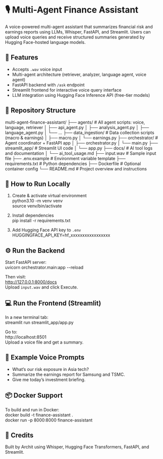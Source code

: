 # 🎙️ Multi-Agent Finance Assistant

A voice-powered multi-agent assistant that summarizes financial risk and earnings reports using LLMs, Whisper, FastAPI, and Streamlit. Users can upload voice queries and receive structured summaries generated by Hugging Face-hosted language models.

## 🔧 Features

- Accepts `.wav` voice input  
- Multi-agent architecture (retriever, analyzer, language agent, voice agent)  
- FastAPI backend with `/ask` endpoint  
- Streamlit frontend for interactive voice query interface  
- LLM integration using Hugging Face Inference API (free-tier models)

## 📁 Repository Structure

multi-agent-finance-assistant/
├── agents/                  # All agent scripts: voice, language, retriever
│   ├── api_agent.py
│   ├── analysis_agent.py
│   ├── language_agent.py
│   └── ...
├── data_ingestion/         # Data collection scripts (macro & earnings)
│   ├── macro.py
│   └── earnings.py
├── orchestrator/           # Agent coordinator + FastAPI app
│   ├── orchestrator.py
│   └── main.py
├── streamlit_app/          # Streamlit UI code
│   └── app.py
├── docs/                   # AI tool logs and documentation
│   └── ai_tool_usage.md
├── input.wav               # Sample input file
├── .env.example            # Environment variable template
├── requirements.txt        # Python dependencies
├── Dockerfile              # Optional container config
└── README.md               # Project overview and instructions

## 🚀 How to Run Locally

1. Create & activate virtual environment  
   python3.10 -m venv venv  
   source venv/bin/activate  

2. Install dependencies  
   pip install -r requirements.txt  

3. Add Hugging Face API key to `.env`  
   HUGGINGFACE_API_KEY=hf_xxxxxxxxxxxxxxxxx  

## ⚙️ Run the Backend

Start FastAPI server:  
   uvicorn orchestrator.main:app --reload  

Then visit:  
   http://127.0.0.1:8000/docs  
Upload `input.wav` and click Execute.

## 💻 Run the Frontend (Streamlit)

In a new terminal tab:  
   streamlit run streamlit_app/app.py  

Go to:  
   http://localhost:8501  
Upload a voice file and get a summary.

## 🎯 Example Voice Prompts

- What’s our risk exposure in Asia tech?  
- Summarize the earnings report for Samsung and TSMC.  
- Give me today’s investment briefing.

## 📦 Docker Support

To build and run in Docker:  
   docker build -t finance-assistant .  
   docker run -p 8000:8000 finance-assistant

## 🧠 Credits

Built by Archit using Whisper, Hugging Face Transformers, FastAPI, and Streamlit.
